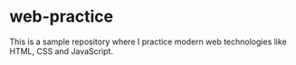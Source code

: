 # web-practice
This is a sample repository where I practice modern web technologies like HTML, CSS and JavaScript.
